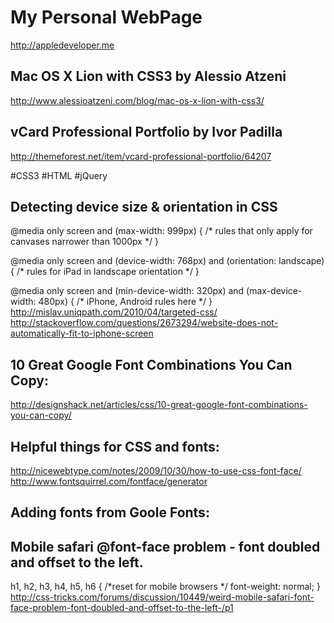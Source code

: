 My Personal WebPage
=============
http://appledeveloper.me

Mac OS X Lion with CSS3 by Alessio Atzeni
-----------------------------------------
http://www.alessioatzeni.com/blog/mac-os-x-lion-with-css3/

vCard Professional Portfolio by Ivor Padilla
-------------------------------------------
http://themeforest.net/item/vcard-professional-portfolio/64207


#CSS3 #HTML #jQuery


Detecting device size & orientation in CSS
------------------------------------------
<meta name="viewport" content="width=device-width; initial-scale=1.0; maximum-scale=1.0; minimum-scale=1.0; user-scalable=0;" />
<meta name="apple-mobile-web-app-capable" content="yes" />

@media only screen and (max-width: 999px) {
  /* rules that only apply for canvases narrower than 1000px */
}

@media only screen and (device-width: 768px) and (orientation: landscape) {
  /* rules for iPad in landscape orientation */
}

@media only screen and (min-device-width: 320px) and (max-device-width: 480px) {
  /* iPhone, Android rules here */
}
http://mislav.uniqpath.com/2010/04/targeted-css/
http://stackoverflow.com/questions/2673294/website-does-not-automatically-fit-to-iphone-screen





10 Great Google Font Combinations You Can Copy:
----------------------------------------------
http://designshack.net/articles/css/10-great-google-font-combinations-you-can-copy/


Helpful things for CSS and fonts:
---------------------------------
http://nicewebtype.com/notes/2009/10/30/how-to-use-css-font-face/
http://www.fontsquirrel.com/fontface/generator

Adding fonts from Goole Fonts:
------------------------------
<link href="http://fonts.googleapis.com/css?family=Molengo" rel="stylesheet" type="text/css">


Mobile safari @font-face problem - font doubled and offset to the left.
-----------------------------------------------------------------------
h1, h2, h3, h4, h5, h6 { /*reset for mobile browsers */
    font-weight: normal;
}
http://css-tricks.com/forums/discussion/10449/weird-mobile-safari-font-face-problem-font-doubled-and-offset-to-the-left-/p1


